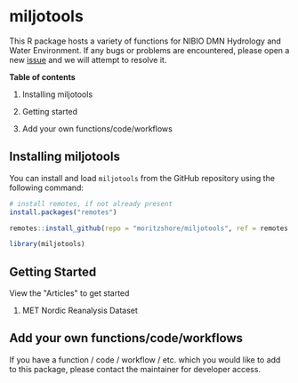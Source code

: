 # miljotools

This R package hosts a variety of functions for NIBIO DMN Hydrology and Water Environment. If any bugs or problems are encountered, please open a new [issue](https://github.com/moritzshore/miljotools/issues) and we will attempt to resolve it.

**Table of contents**

1. Installing miljotools

2. Getting started

3. Add your own functions/code/workflows

## Installing miljotools

You can install and load `miljotools` from the GitHub repository using the following command:

``` r
# install remotes, if not already present
install.packages("remotes")

remotes::install_github(repo = "moritzshore/miljotools", ref = remotes::github_release())

library(miljotools)
```

## Getting Started

View the "Articles" to get started

1. MET Nordic Reanalysis Dataset  

## Add your own functions/code/workflows

If you have a function / code / workflow / etc. which you would like to add to this package, please contact the maintainer for developer access.
